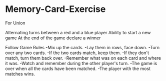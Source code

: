 # Memory-Card-Exercise
For Union

Alternating turns between a red and a blue player
Ability to start a new game
At the end of the game declare a winner

Follow Game Rules
-Mix up the cards.
-Lay them in rows, face down.
-Turn over any two cards.
-If the two cards match, keep them.
-If they don't match, turn them back over.
-Remember what was on each card and where it was.
-Watch and remember during the other player's turn.
-The game is over when all the cards have been matched.
-The player with the most matches wins.
